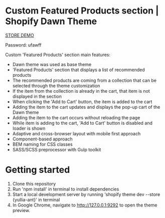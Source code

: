 # Custom Featured Products section | Shopify Dawn Theme

[STORE DEMO](https://yullia-ant2.myshopify.com/)

Password: ufawff

Custom 'Featured Products' section main features:
- Dawn theme was used as base theme
- 'Featured Products' section that displays a list of recommended products
- The recommended products are coming from a collection that can be selected through the theme customization
- If the item from the collection is already in the cart, that item is not displayed in the section
- When clicking the 'Add to Cart' button, the item is added to the cart
- Adding the item to the cart updates and displays the pop-up cart of the Dawn theme
- Adding the item to the cart occurs without reloading the page
- While item is adding to the cart, 'Add to Cart' button is disabled and loader is shown
- Adaptive and cross-browser layout with mobile first approach
- Component-based approach
- BEM naming for CSS classes
- SASS/SCSS preprocessor with Gulp toolkit


# Getting started

1. Clone this repository
2. Run 'npm install' in terminal to install dependencies
3. Start a local development server by running 'shopify theme dev --store {yullia-ant}' in terminal
4. In Google Chrome, navigate to http://127.0.0.1:9292 to open the theme preview.
